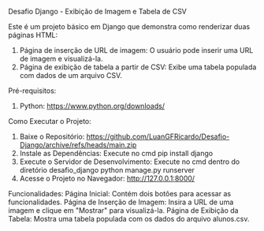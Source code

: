 Desafio Django - Exibição de Imagem e Tabela de CSV

Este é um projeto básico em Django que demonstra como renderizar duas páginas HTML:
  1. Página de inserção de URL de imagem: O usuário pode inserir uma URL de imagem e visualizá-la.
  2. Página de exibição de tabela a partir de CSV: Exibe uma tabela populada com dados de um arquivo CSV.

Pré-requisitos:
  1. Python: https://www.python.org/downloads/

Como Executar o Projeto:
  1. Baixe o Repositório: https://github.com/LuanGFRicardo/Desafio-Django/archive/refs/heads/main.zip
  2. Instale as Dependências: Execute no cmd pip install django
  3. Execute o Servidor de Desenvolvimento: Execute no cmd dentro do diretório desafio_django python manage.py runserver
  4. Acesse o Projeto no Navegador: http://127.0.0.1:8000/
  
Funcionalidades:
  Página Inicial: Contém dois botões para acessar as funcionalidades.
  Página de Inserção de Imagem: Insira a URL de uma imagem e clique em "Mostrar" para visualizá-la.
  Página de Exibição da Tabela: Mostra uma tabela populada com os dados do arquivo alunos.csv.
